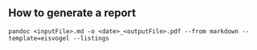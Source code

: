 ## How to generate a report

```
pandoc <inputFile>.md -o <date>_<outputFile>.pdf --from markdown --template=eisvogel --listings
```